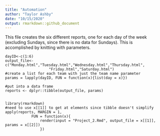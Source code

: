 ```yaml
---
title: "Automation"
author: "Taylor Ashby"
date: "10/15/2020"
output: rmarkdown::github_document
---
```


This file creates the six different reports, one for each day of the week (excluding Sundays, since there is no data for Sundays). This is accomplished by knitting with parameters. 

```{r automate}
dayID<-c(1:6)
output_file<-c("Monday.html","Tuesday.html","Wednesday.html","Thursday.html",
                    "Friday.html","Saturday.html")
#create a list for each team with just the team name parameter
params = lapply(dayID, FUN = function(x){list(day = x)})

#put into a data frame 
reports <- dplyr::tibble(output_file, params)


library(rmarkdown)
#need to use x[[1]] to get at elements since tibble doesn't simplify
apply(reports, MARGIN = 1, 
            FUN = function(x){
                render(input = "Project_2.Rmd", output_file = x[[1]], params = x[[2]])
                })
```

